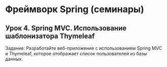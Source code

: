 # Фреймворк Spring (семинары)

## Урок 4. Spring MVC. Использование шаблонизатора Thymeleaf

Задание: Разработайте веб-приложение с использованием Spring MVC и Thymeleaf, которое отображает список пользователей из базы данных.